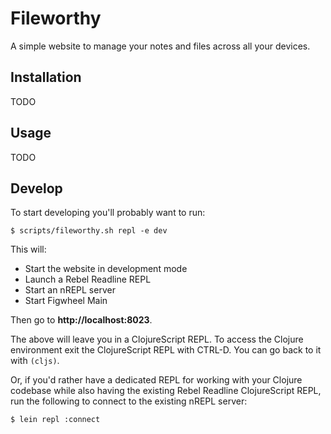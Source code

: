 # Fileworthy

A simple website to manage your notes and files across all your devices.

## Installation

TODO

## Usage

TODO

## Develop

To start developing you'll probably want to run:

```shell
$ scripts/fileworthy.sh repl -e dev
```

This will:

* Start the website in development mode
* Launch a Rebel Readline REPL
* Start an nREPL server
* Start Figwheel Main

Then go to **http://localhost:8023**.

The above will leave you in a ClojureScript REPL. To access the Clojure
environment exit the ClojureScript REPL with CTRL-D. You can go back to it
with `(cljs)`.

Or, if you'd rather have a dedicated REPL for working with your Clojure
codebase while also having the existing Rebel Readline ClojureScript REPL, run
the following to connect to the existing nREPL server:

```shell
$ lein repl :connect 
```
